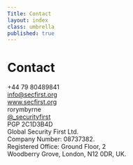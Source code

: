 ```yaml
---
Title: Contact
layout: index
class: umbrella
published: true
---
```

<div class="intro">
  <div class="container">
    <div class="row">
      <div class="col-12">
        <div class="d-none d-lg-block spacer-top100"></div>
        <h1 class="">Contact</h1>
        <div class="row spacer-bottom100">
            <div class="col-6">
                <div class="mask">
                    <div class="contacts-list"><div>
                        <i class="fas fa-mobile"></i>
                            <span>+44 79 80489841</span>
                        </div>
                        <div>
                            <i class="fas fa-envelope"></i>
                            <span><a href="info@secfirst.org">info@secfirst.org</a></span>
                        </div>
                        <div>
                            <i class="fas fa-globe"></i>
                            <span><a href="https://secfirst.org/">www.secfirst.org</a></span>
                        </div>
                    </div>
                </div>
            </div>
            <div class="col-6">
                <div class="mask">
                    <div class="contacts-list"><div>
                        <div>
                            <i class="fab fa-skype"></i>
                            <span>rorymbyrne</span>
                        </div>
                        <div>
                            <i class="fab fa-twitter"></i>
                            <span> <a href="https://twitter.com/_SecurityFirst">@_securityfirst</a></span>
                        </div>
                        <div>
                            <i class="fas fa-lock"></i>
                            <span>PGP 2C1D3B4D</span>
                        </div>
                    </div>
                </div>
            </div>
        </div>
        </div>
        </div>
        </div>
  </div>
</div>

<div class="text-center spacer-top100 spacer-bottom100">

<div class="contacts-data">
    <div class="contacts-data-item">
        Global Security First Ltd.<br/>Company Number: 08737382.
    </div>
    <div class="contacts-data-item">
    Registered Office: Ground Floor, 2 <br/>Woodberry Grove, London, N12 0DR, UK.
    </div>
</div>

</div>
